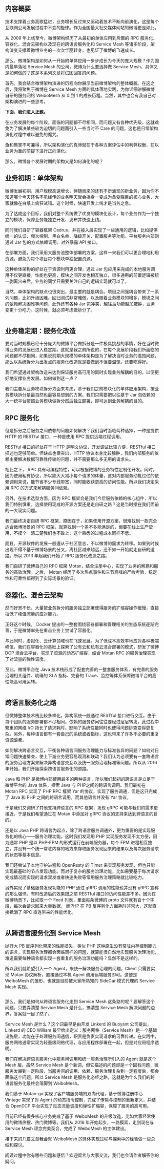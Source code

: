 
## 内容概要

技术支撑着业务高歌猛进，业务增长反过来又驱动着技术不断向前演化，这是每个互联网公司发展过程中不变的旋律。作为全国最大社交媒体网站的微博更是如此。

从 2009 年上线至今，微博架构经历了从最初的单体应用到后面的 RPC 服务化、容器化、混合云架构以及现在的跨语言服务化和 Service Mesh 等诸多阶段，架构演变支撑着微博业务的一次次华丽转身，也见证了微博的飞速成长。

那么，微博架构是如何从一开始的单体应用一步步成长为今天的庞大规模？作为国内最早落地 Service Mesh 的公司，微博为什么要选择做 Service Mesh，具体又是如何做的？这是本系列文章将试图回答的问题。

首先，我会结合微博架构演进的历程向你展示当前微博架构的整体概貌。在这之后，我将聚焦于微博在 Service Mesh 方面的具体落地实践，为你详细讲解微博自研的服务网格 WeiboMesh 从 0 到 1 的成长历程。当然，其中也会有我自己对架构演进的一些思考。

**下面，我们进入正题。**

在业务发展的每个阶段，面临的问题都不尽相同，而问题又有各种优先级，这就难免为了解决某些较为迫切的问题而引入一些当时不 Care 的问题，这也是日常架构演化过程中难以避免的魔咒。

鱼和熊掌不可兼得，所以架构演化的真谛就在于各种方案评估中的利弊权衡，在以业务为重的前提下进行正向演化。

那么，微博各个发展时期的架构又是如何演化的呢？

## 业务初期：单体架构

微博发展初期，用户规模高速增长，伴随而来的还有不断涌现的新业务，因为你不知道哪个今天还名不见经传的业务明天就会摇身一变成为备受瞩目的核心业务，大家就像在白纸上疯狂试错。这个时候，快速开发上线才是当务之急。

为了达成这个目标，我们对整个系统做了优良的模块化设计，每个业务作为一个独立的模块，保障业务能独立开发、发布并快速上线。

同时我们自研了容器框架 Cedrus，并在接入层实现了一些通用的逻辑，比如提供统一的认证、频次控制、黑白名单、降级开关、配置服务等功能。平台服务内部则通过 Jar 包的方式依赖调用，对外暴露 API 接口。

在部署方面，我们采用大服务池整体部署的方案，这样一来我们可以更合理地利用资源，避免为每个项目每个模块单独配置资源。

这种单体架构的好处在于资源利用更合理，通过 Jar 包应用来完成的本地服务调用不仅更直接，性能也更高，模块之间开发也相互独立，很多通用的前置逻辑被统一剥离出来后，业务的同学只需要关注自己的逻辑实现就可以了。

当然，单体架构的缺点也很突出，最主要的就是耦合。项目之间强耦合带来了一系列问题，比如升级困难，回归测试非常难做，以及随着业务模块的增多，模块之间的依赖解决困难等问题，此外还有各种 Jar 包冲突，越往后功能越加臃肿，业务变更十分吃力。这时候，就必须考虑做拆分了。

<img src="https://static001.geekbang.org/resource/image/19/37/19e69e0dcc9183a35e17e4413123fa37.png" alt="" />

## 业务稳定期：服务化改造

要对当时规模已经十分庞大的微博平台做拆分是一件极具挑战的事情，好在当时微博业务的发展已进入稳定期。这就是我之前所说的，在每个发展阶段我们所面临的问题都不尽相同，如果说前期大规模的单体架构是为了解决当时业务的温饱问题，那么以系统拆分为出发点的服务化改造就是要做到不但要温饱，还要吃得好。

我们希望通过架构改造来达到保证服务高可用的同时实现业务解耦的目的，以便更好地支撑业务发展。如何做到这一点？

我们主要从业务模块拆分方面来考虑，基于我们之前模块化的单体应用架构，按业务模块拆分是最自然也最容易想到的方案。我们只需要把以往基于 Jar 包依赖的大一统平台按照业务模块做拆分然后独立部署，即可达到业务解耦的目的。<br />
<img src="https://static001.geekbang.org/resource/image/48/55/48fe8ec6cb1be0b64db119134710af55.png" alt="" />

## RPC 服务化

但是拆分之后服务之间依赖的问题如何解决？我们当时面临两种选择，一种是提供 HTTP 的 RESTful 接口，一种是使用 RPC 提供远端过程调用。

RESTful 接口的好处在于 HTTP 是明文协议，开发调试比较方便，RESTful 接口描述也足够简单。但缺点也很突出，HTTP 协议本身比较臃肿，我们内部服务的依赖主要解决数据可靠性传输的问题，并不需要那么多无用的请求头。

相比之下， RPC 具有可编程特性，可以根据微博的业务特性定制化开发。同时，因为使用私有协议，所以能大大减小每个请求的体量，这对内部服务动辄过亿的依赖调用来说，能节省不少专线带宽，同时能收获更高的访问性能。所以我们决定采用 RPC 的方式来解耦服务间依赖。

另外，在技术选型方面，因为 RPC 框架会是我们今后服务依赖的核心组件，所以我们特别慎重。选择使用现成的开源方案还是走自研之路？这是当时摆在我们面前的一大现实问题。

我们最终决定自研 RPC 框架，原因在于，如果使用开源方案，很难找到一款完全适合微博场景的 RPC 框架，就算找到一个差不多能满足的，但要在线上生产使用，不摸个一清二楚我们也不敢上，这个熟悉的过程成本同样不低。

而且，开源软件的发展一般遵从于社区意志，不以微博的需求为转移。如果到时候出现不得不基于微博场景的分叉，离社区越来越远，还不如一开始就走自研的道路。所以 2013 年起我们开始了 RPC 服务化改造之路。

我们自研了微博自己的 RPC 框架 Motan，结合注册中心，实现了业务的解耦和服务的高效治理。之后， Motan 经历了多次热点事件和三节高峰的严峻考验，稳定性和可靠性都得到了实际场景的验证。<br />
<img src="https://static001.geekbang.org/resource/image/a5/21/a5214db530db7044da6162b4afdc0f21.png" alt="" />

## 容器化、混合云架构

然而好景不长，大量按业务拆分的服务独立部署使得服务的扩缩容操作缓慢，直接拉低了峰值流量的应对能力。

正好这个时候， Docker 提出的一整套围绕容器部署和管理相关的生态系统逐渐完善，于是微博率先在重点业务上尝试了容器化。

与此同时，虚拟化、云计算领域也在飞速发展。为了低成本高效率地应对各种极端峰值，我们在容器化的基础上探索了公有云和私有云混合部署的模式，研发了微博 DCP 混合云平台，实现了资源的动态扩缩容，结合 Motan RPC 的服务治理实现了对流量的弹性调度。

至此，微博平台在 Java 技术栈形成了配套完善的一整套服务体系，有完善的服务治理相关组件、明确的 SLA 指标、完备的 Trace、监控等体系保障微博平台的高性能高可用运转。

<img src="https://static001.geekbang.org/resource/image/ac/78/ac212f43049c04b0d9a3dd11ddb95e78.png" alt="" />

## 跨语言服务化之路

但微博整体技术栈比较多样化，异构系统一般通过 RESTful 接口进行交互。由于每个团队的服务部署都不尽相同，依赖的服务访问往往要经过层层转发，此过程中繁重的网络 I/O 拖长了请求耗时，影响了系统性能同时也使得问题排查变得更复杂。另外，每种语言都有一套自己的系统或者指标，这也带来了许多不必要的重复资源浪费。

如何解决跨语言交互，平衡各种语言间服务治理能力与标准各异的问题？如何对日常问题快速排查，使上下游业务更容易观测和联动？我们认为必须要有一套跨语言的服务治理方案来解决异构语言交互以及统一服务治理标准等问题。所以从 2016 年开始，我们开始探索跨语言服务化的道路。

Java 和 PHP 是微博内部使用最多的两种语言，所以我们起初的跨语言是立足于微博平台的 Java 体系，探索 Java 与 PHP之间的跨语言调用。我们最初在 Motan RPC 实现了 PHP RPC 框架 Yar 的协议，实现了服务调通，但是这只完成了 Java 和 PHP 之间的跨语言调用，而其他语言并没有 Yar 协议。

于是我们又调研了其他支持跨语言的 RPC 框架，发现 gRPC 可能与我们的需求更接近，于是我们希望通过在 Motan 中添加对 gRPC 协议的支持来达到跨语言的目的。

还是以 Java PHP 跨语言为起点，除了跨语言服务调通外，更为重要的是实现服务化的核心——服务治理功能。这时我们发现用 PHP 实现服务发现不太方便，因为通常 PHP 是以 PHP-FPM 的形式运行在前端服务器，每个 FPM 进程相互独立，并没有一个统一常驻内存的地方来存取服务发现回来的结果以及每次服务请求的状态等基本信息。

我们还尝试了本地守护进程和 OpenResty 的 Timer 来实现服务发现，但也只能实现最基础的节点发现功能。而对于复杂的服务治理功能，比如需要基于每次请求完成情况而实现的请求双发或者快速失败等常用服务治理策略就比较吃力。

另外实现了基础服务发现功能的 PHP 通过 gRPC 调用的性能也并没有 gRPC 宣称的那么强悍。有时改造后的效果跟之前 RESTful 接口的访问性能差不多。因为在微博场景下，比如取一个 Feed 列表，里面每条微博的 proto 文件就有百十个字段，每次会请求回来大量数据， 而PHP 在 PB 反序列化方面耗时非常大，这就直接抵消了 RPC 直连带来的性能优化。

<img src="https://static001.geekbang.org/resource/image/c2/5c/c27037b966cea1ce4f5a5def608b5d5c.png" alt="" />

## 从跨语言服务化到 Service Mesh

抛开大 PB 反序列化带来的性能损失，类似 PHP 这种原生没有常驻内存控制能力的语言，实现服务治理都会面临同样的问题，就算能很自然地实现服务治理功能，难道需要每种语言都实现一套重复的服务治理功能吗？显然不是这样的。

所以我们就希望引入一个 Agent，来统一解决服务治理的问题，Client 只需要实现 Motan 协议解析，直接通过本机 Agent 调用远端服务即可。这便是 WeiboMesh 的雏形，也就是目前被大家所熟知的 SideCar 模式代理的 Service Mesh 实现。

<img src="https://static001.geekbang.org/resource/image/11/5e/11f53b0b189bf28b7a0d422eb25d455e.png" alt="" />

那么，我们是如何从跨语言服务化走到 Service Mesh 这条路的呢？要解答这个问题，只要弄清楚 Service Mesh 是什么，搞清楚 Service Mesh 解决问题的边界，答案就一目了然了。

Service Mesh 是什么？这个词最早是由开发 Linkerd 的 Buoyant 公司提出，Linkerd 的 CEO William 最早给出定义：服务网格（Service Mesh）是一个基础设施层，功能在于处理服务间通信，职责是负责实现请求的可靠传递。在实践中，服务网格通常实现为轻量级网络代理，与应用程序部署在一起，但是对应用程序透明。

我们在解决跨语言服务化中服务间调用和统一服务治理所引入的 Agent 就是这个 Mesh 层。虽然 Service Mesh 是个新词，但它描述的问题却是一个固有问题，微服务发展到一定阶段，当服务间的调用、依赖、服务治理复杂到一定程度后，都会面临这个问题。所以 Service Mesh 是服务化必经之路，这就是为什么我们的跨语言服务化最终会落脚到 WeiboMesh。

我们基于 Motan-go 实现了客户端服务端的双向代理，基于微博注册中心 Vintage 实现了对 Agent 的动态指令控制，完成了传输与控制的重新定义，并结合 OpenDCP 平台实现了动态流量调度和弹性扩缩容，保障了服务的高可用。

目前已经有很多核心业务完成了基于 WeiboMesh 的升级改造，比如大家经常使用的微博热搜、热门微博等。我们从 2016 年开始起步，一路摸索，走到现在与 Service Mesh 理念完美契合，完成了 WeiboMesh 的主体建设。

接下来的几篇文章我会就 WeiboMesh 的具体实现过程与探索中的经验做一些总结和探讨。

阅读过程中你有哪些问题和感悟？欢迎留言与大家交流，我们也会请作者解答你的疑问。
